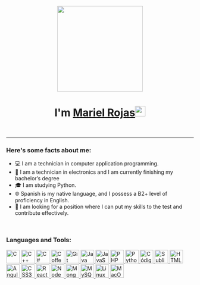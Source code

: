 <!--Mariel Rojas CV-->


<p align="center">
  <img src="https://miro.medium.com/max/2048/1*OohqW5DGh9CQS4hLY5FXzA.png" height="230" />
</p>
<h1 align="center">I'm <a href="https://github.com/MarielRo">Mariel Rojas<a><img
        src="https://media.giphy.com/media/hvRJCLFzcasrR4ia7z/giphy.gif" width="28"></h1>
<Br>
<hr>
<h3> Here's some facts about me: </h3>
<ul>
  <li>💻 I am a technician in computer application programming.</li>
  <li>📱 I am a technician in electronics and I am currently finishing my bachelor’s degree</li>
  <li>🎓 I am studying Python.</li>
  <li>🌐 Spanish is my native language, and I possess a B2+ level of proficiency in English.</li>
  <li>💬 I am looking for a position where I can put my skills to the test and contribute effectively.</li>
</ul>
<br>

<h3> Languages and Tools: </h3>

<p align="left">
  <a href="https://docs.microsoft.com/en-us/cpp/?view=msvc-170" target="_blank" rel="noreferrer"><img
      src="https://raw.githubusercontent.com/danielcranney/readme-generator/main/public/icons/skills/c-colored.svg"
      width="36" height="36" alt="C"/>
  </a>
  <a href="https://docs.microsoft.com/en-us/cpp/?view=msvc-170" target="_blank" rel="noreferrer"><img
      src="https://raw. githubusercontent.com/danielcranney/readme-generator/main/public/icons/skills/cplusplus-colored.svg"
      width="36" height="36" alt="C++"/>
  </a>
  <a href="https://docs.microsoft.com/en-us/dotnet/csharp/" target="_blank" rel="noreferrer"><img
      src="https://raw.githubusercontent.com/ danielcranney/readme-generator/main/public/icons/skills/csharp-colored.svg"
      width="36" height="36" alt="C#" />
  </a>
  <a href="https://coffeescript.org/" target="_blank" rel="noreferrer"><img
      src="https://raw.githubusercontent.com/danielcranney/readme-generator/main/public/ iconos/habilidades/coffeescript-colored.svg"
      width="36" height="36" alt="Coffeescript" />
  </a>
  <a href="https://git-scm.com/" target="_blank" rel="noreferrer"><img
      src="https://raw.githubusercontent.com/danielcranney/readme-generator/main/ public/icons/skills/git-colored.svg"
      width="36" height="36" alt="Git" />
  </a>
  <a href="https://www.oracle.com/java/" target="_blank" rel="noreferrer"><img
      src="https://raw.githubusercontent.com/danielcranney/readme-generator/ main/public/icons/skills/java-colored.svg"
      width="36" height="36" alt="Java" />
  </a>
  <a href="https://developer.mozilla.org/en-US/docs/Web/JavaScript" target="_blank" rel="noreferrer"><img
      src="https://raw.githubusercontent.com /danielcranney/readme-generator/main/public/icons/skills/javascript-colored.svg"
      width="36" height="36" alt="JavaScript" />
  </a>
  <a href="https://www.php.net/" target="_blank" rel="noreferrer"><img
      src="https://raw.githubusercontent.com/danielcranney/readme-generator/main/ public/icons/skills/php-colored.svg"
      width="36" height="36" alt="PHP" />
  </a>
  <a href="https://www.python.org/" target="_blank" rel="noreferrer"><img
      src="https://raw.githubusercontent.com/danielcranney/readme-generator/main/ public/icons/skills/python-colored.svg"
      width="36" height="36" alt="Python" />
  </a>
  <a href="https://code.visualstudio.com/" target="_blank" rel="noreferrer"><img
      src="https://raw.githubusercontent.com/danielcranney/readme-generator/main/ public/icons/skills/visualstudiocode.svg"
      width="36" height="36" alt="Código VS" />
  </a>
  <a href="https://www.sublimetext.com/index2" target="_blank" rel="noreferrer"><img
      src="https://raw.githubusercontent.com/danielcranney/readme-generator/main /public/icons/skills/sublimetext.svg"
      width="36" height="36" alt="Sublime Text" />
  </a>
  <a href="https://developer.mozilla.org/en-US/docs/Glossary/HTML5" target="_blank" rel="noreferrer"><img
      src="https://raw.githubusercontent.com /danielcranney/readme-generator/main/public/icons/skills/html5-colored.svg"
      width="36" height="36" alt="HTML5" />
  </a>
  <a href="https://angular.io/" target="_blank" rel="noreferrer"><img
      src="https://raw.githubusercontent.com/danielcranney/readme-generator/main/public/ iconos/habilidades/angularjs-colored.svg"
      width="36" height="36" alt="Angular" />
  </a>
  <a href="https://www.w3.org/TR/CSS/#css" target="_blank" rel="noreferrer"><img
      src="https://raw.githubusercontent.com/danielcranney/ readme-generator/main/public/icons/skills/css3-colored.svg"
      width="36" height="36" alt="CSS3" />
  </a>
  <a href="https://reactjs.org/" target="_blank" rel="noreferrer"><img
      src="https://raw.githubusercontent.com/danielcranney/readme-generator/main/public/ iconos/habilidades/react-colored.svg"
      width="36" height="36" alt="React" />
  </a>
  <a href="https://nodejs.org/en/" target="_blank" rel="noreferrer"><img
      src="https://raw.githubusercontent.com/danielcranney/readme-generator/main/ public/icons/skills/nodejs-colored.svg"
      width="36" height="36" alt="NodeJS" />
  </a>
  <a href="https://www.mongodb.com/" target="_blank" rel="noreferrer"><img
      src="https://raw.githubusercontent.com/danielcranney/readme-generator/main/ public/icons/skills/mongodb-colored.svg"
      width="36" height="36" alt="MongoDB" />
  </a>
  <a href="https://www.mysql.com/" target="_blank" rel="noreferrer"><img
      src="https://raw.githubusercontent.com/danielcranney/readme-generator/main/ public/icons/skills/mysql-colored.svg"
      width="36" height="36" alt="MySQL" />
  </a>
  <a href="https://www.linux.org" target="_blank" rel="noreferrer"><img
      src="https://raw.githubusercontent.com/danielcranney/readme-generator/main/public /icons/skills/linux-colored.svg"
      width="36" height="36" alt="Linux" />
  </a>
  <a href="https://apple.com" target="_blank" rel="noreferrer"><img
      src="https://raw.githubusercontent.com/danielcranney/readme-generator/main/public/icons /skills/macos-colored.svg"
      width="36" height="36" alt="MacOS" />
  </a>
</p>


